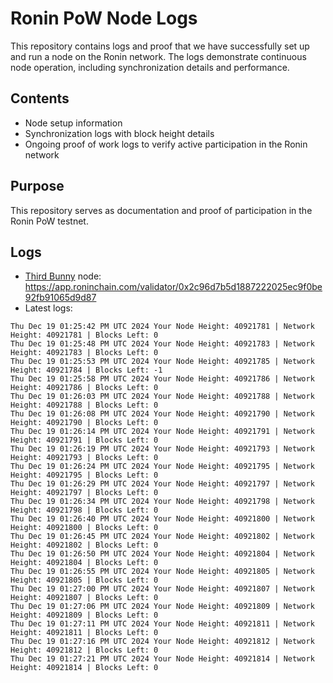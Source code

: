 # Ronin PoW Node Logs

This repository contains logs and proof that we have successfully set up and run a node on the Ronin network. The logs demonstrate continuous node operation, including synchronization details and performance.

## Contents

- Node setup information
- Synchronization logs with block height details
- Ongoing proof of work logs to verify active participation in the Ronin network

## Purpose

This repository serves as documentation and proof of participation in the Ronin PoW testnet.

## Logs

- [Third Bunny](https://thirdbunny.xyz/) node: https://app.roninchain.com/validator/0x2c96d7b5d1887222025ec9f0be92fb91065d9d87
- Latest logs:
```
Thu Dec 19 01:25:42 PM UTC 2024 Your Node Height: 40921781 | Network Height: 40921781 | Blocks Left: 0
Thu Dec 19 01:25:48 PM UTC 2024 Your Node Height: 40921783 | Network Height: 40921783 | Blocks Left: 0
Thu Dec 19 01:25:53 PM UTC 2024 Your Node Height: 40921785 | Network Height: 40921784 | Blocks Left: -1
Thu Dec 19 01:25:58 PM UTC 2024 Your Node Height: 40921786 | Network Height: 40921786 | Blocks Left: 0
Thu Dec 19 01:26:03 PM UTC 2024 Your Node Height: 40921788 | Network Height: 40921788 | Blocks Left: 0
Thu Dec 19 01:26:08 PM UTC 2024 Your Node Height: 40921790 | Network Height: 40921790 | Blocks Left: 0
Thu Dec 19 01:26:14 PM UTC 2024 Your Node Height: 40921791 | Network Height: 40921791 | Blocks Left: 0
Thu Dec 19 01:26:19 PM UTC 2024 Your Node Height: 40921793 | Network Height: 40921793 | Blocks Left: 0
Thu Dec 19 01:26:24 PM UTC 2024 Your Node Height: 40921795 | Network Height: 40921795 | Blocks Left: 0
Thu Dec 19 01:26:29 PM UTC 2024 Your Node Height: 40921797 | Network Height: 40921797 | Blocks Left: 0
Thu Dec 19 01:26:34 PM UTC 2024 Your Node Height: 40921798 | Network Height: 40921798 | Blocks Left: 0
Thu Dec 19 01:26:40 PM UTC 2024 Your Node Height: 40921800 | Network Height: 40921800 | Blocks Left: 0
Thu Dec 19 01:26:45 PM UTC 2024 Your Node Height: 40921802 | Network Height: 40921802 | Blocks Left: 0
Thu Dec 19 01:26:50 PM UTC 2024 Your Node Height: 40921804 | Network Height: 40921804 | Blocks Left: 0
Thu Dec 19 01:26:55 PM UTC 2024 Your Node Height: 40921805 | Network Height: 40921805 | Blocks Left: 0
Thu Dec 19 01:27:00 PM UTC 2024 Your Node Height: 40921807 | Network Height: 40921807 | Blocks Left: 0
Thu Dec 19 01:27:06 PM UTC 2024 Your Node Height: 40921809 | Network Height: 40921809 | Blocks Left: 0
Thu Dec 19 01:27:11 PM UTC 2024 Your Node Height: 40921811 | Network Height: 40921811 | Blocks Left: 0
Thu Dec 19 01:27:16 PM UTC 2024 Your Node Height: 40921812 | Network Height: 40921812 | Blocks Left: 0
Thu Dec 19 01:27:21 PM UTC 2024 Your Node Height: 40921814 | Network Height: 40921814 | Blocks Left: 0
```
